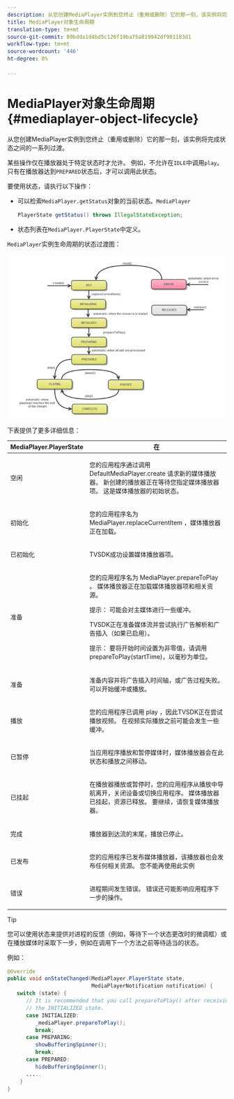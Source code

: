 ```yaml
---
description: 从您创建MediaPlayer实例到您终止（重用或删除）它的那一刻，该实例将完成状态之间的一系列过渡。
title: MediaPlayer对象生命周期
translation-type: tm+mt
source-git-commit: 89bdda1d4bd5c126f19ba75a819942df901183d1
workflow-type: tm+mt
source-wordcount: '446'
ht-degree: 0%

---
```



# MediaPlayer对象生命周期{#mediaplayer-object-lifecycle}

从您创建MediaPlayer实例到您终止（重用或删除）它的那一刻，该实例将完成状态之间的一系列过渡。

某些操作仅在播放器处于特定状态时才允许。 例如，不允许在`IDLE`中调用`play`。 只有在播放器达到`PREPARED`状态后，才可以调用此状态。

要使用状态，请执行以下操作：

* 可以检索`MediaPlayer.getStatus`对象的当前状态。`MediaPlayer`

   ```java
   PlayerState getStatus() throws IllegalStateException;
   ```

* 状态列表在`MediaPlayer.PlayerState`中定义。

`MediaPlayer`实例生命周期的状态过渡图：
<!--<a id="fig_1C55DE3F186F4B36AFFDCDE90379534C"></a>-->

![](assets/player-state-transitions-diagram-android_1.2_web.png)

下表提供了更多详细信息：

<table id="table_426F0093E4214EA88CD72A7796B58DFD"> 
 <thead> 
  <tr> 
   <th colname="col1" class="entry"> MediaPlayer.PlayerState </th> 
   <th colname="col2" class="entry"> 在 </th> 
  </tr> 
 </thead>
 <tbody> 
  <tr> 
   <td colname="col1"> <span class="codeph"> 空闲  </span> </td> 
   <td colname="col2"> <p>您的应用程序通过调用<span class="codeph"> DefaultMediaPlayer.create </span>请求新的媒体播放器。 新创建的播放器正在等待您指定媒体播放器项。 这是媒体播放器的初始状态。 </p> </td> 
  </tr> 
  <tr> 
   <td colname="col1"> <span class="codeph"> 初始化  </span> </td> 
   <td colname="col2"> <p>您的应用程序名为<span class="codeph"> MediaPlayer.replaceCurrentItem </span>，媒体播放器正在加载。 </p> </td> 
  </tr> 
  <tr> 
   <td colname="col1"> <span class="codeph"> 已初始化  </span> </td> 
   <td colname="col2"> <p>TVSDK成功设置媒体播放器项。 </p> </td> 
  </tr> 
  <tr> 
   <td colname="col1"> <span class="codeph"> 准备  </span> </td> 
   <td colname="col2"> <p>您的应用程序名为<span class="codeph"> MediaPlayer.prepareToPlay </span>。 媒体播放器正在加载媒体播放器项和相关资源。 </p> <p>提示： 可能会对主媒体进行一些缓冲。 </p> <p>TVSDK正在准备媒体流并尝试执行广告解析和广告插入（如果已启用）。 </p> <p>提示： 要将开始时间设置为非零值，请调用<span class="codeph"> prepareToPlay(startTime)</span>，以毫秒为单位。 </p> </td> 
  </tr> 
  <tr> 
   <td colname="col1"> <span class="codeph"> 准备  </span> </td> 
   <td colname="col2"> <p>准备内容并将广告插入时间轴，或广告过程失败。 可以开始缓冲或播放。 </p> </td> 
  </tr> 
  <tr> 
   <td colname="col1"> <span class="codeph"> 播放  </span> </td> 
   <td colname="col2"> <p>您的应用程序已调用<span class="codeph"> play </span>，因此TVSDK正在尝试播放视频。 在视频实际播放之前可能会发生一些缓冲。 </p> </td> 
  </tr> 
  <tr> 
   <td colname="col1"> <span class="codeph"> 已暂停  </span> </td> 
   <td colname="col2"> <p>当应用程序播放和暂停媒体时，媒体播放器会在此状态和播放之间移动。 </p> </td> 
  </tr> 
  <tr> 
   <td colname="col1"> <span class="codeph"> 已挂起  </span> </td> 
   <td colname="col2"> <p>在播放器播放或暂停时，您的应用程序从播放中导航离开，关闭设备或切换应用程序。 媒体播放器已挂起，资源已释放。 要继续，请恢复媒体播放器。 </p> </td> 
  </tr> 
  <tr> 
   <td colname="col1"> <span class="codeph"> 完成  </span> </td> 
   <td colname="col2"> <p>播放器到达流的末尾，播放已停止。 </p> </td> 
  </tr> 
  <tr> 
   <td colname="col1"> <span class="codeph"> 已发布  </span> </td> 
   <td colname="col2"> <p>您的应用程序已发布媒体播放器，该播放器也会发布任何相关资源。 您不能再使用此实例 </p> </td> 
  </tr> 
  <tr> 
   <td colname="col1"> <span class="codeph"> 错误  </span> </td> 
   <td colname="col2"> <p>进程期间发生错误。 错误还可能影响应用程序下一步的操作。 </p> </td> 
  </tr> 
 </tbody> 
</table>

>[!TIP]
>
>您可以使用状态来提供对进程的反馈（例如，等待下一个状态更改时的微调框）或在播放媒体时采取下一步，例如在调用下一个方法之前等待适当的状态。

例如：

```java
@Override 
public void onStateChanged(MediaPlayer.PlayerState state,  
                           MediaPlayerNotification notification) { 
   switch (state) { 
      // It is recommended that you call prepareToPlay() after receiving  
      // the INITIALIZED state. 
      case INITIALIZED: 
         _mediaPlayer.prepareToPlay(); 
         break; 
      case PREPARING: 
         showBufferingSpinner(); 
         break; 
      case PREPARED: 
         hideBufferingSpinner(); 
      ..... 
    } 
}
```

